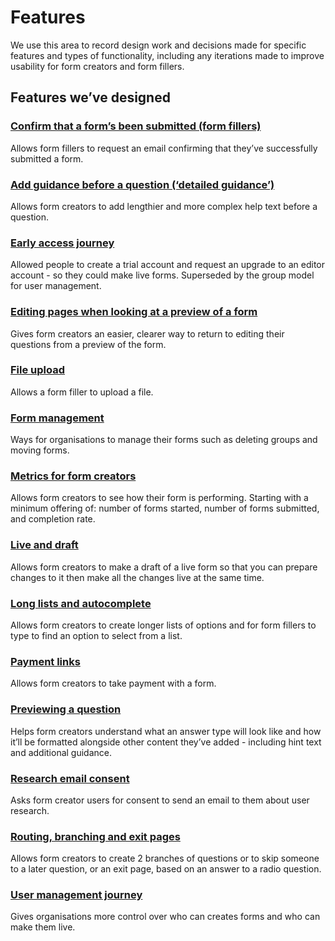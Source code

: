 # Features

We use this area to record design work and decisions made for specific features and types of functionality, including any iterations made to improve usability for form creators and form fillers.  

## Features we’ve designed  

### [Confirm that a form’s been submitted (form fillers)](confirmation-email-for-form-fillers)  
Allows form fillers to request an email confirming that they’ve successfully submitted a form.

### [Add guidance before a question (‘detailed guidance’)](detailed-guidance)  
Allows form creators to add lengthier and more complex help text before a question. 

### [Early access journey](early-access)  
Allowed people to create a trial account and request an upgrade to an editor account - so they could make live forms. Superseded by the group model for user management.

### [Editing pages when looking at a preview of a form](editing-drafts)  
Gives form creators an easier, clearer way to return to editing their questions from a preview of the form.

### [File upload](file-upload)  
Allows a form filler to upload a file.

### [Form management](forem-management)  
Ways for organisations to manage their forms such as deleting groups and moving forms. 

### [Metrics for form creators](form-metrics)  
Allows form creators to see how their form is performing. Starting with a minimum offering of: number of forms started, number of forms submitted, and completion rate.

### [Live and draft](live-draft)  
Allows form creators to make a draft of a live form so that you can prepare changes to it then make all the changes live at the same time.

### [Long lists and autocomplete ](long-list-autocomplete)  
Allows form creators to create longer lists of options and for form fillers to type to find an option to select from a list. 

### [Payment links](payment-links)  
Allows form creators to take payment with a form. 

### [Previewing a question](previewing-a-question)  
Helps form creators understand what an answer type will look like and how it’ll be formatted alongside other content they’ve added - including hint text and additional guidance.

### [Research email consent](research-email-consent)
Asks form creator users for consent to send an email to them about user research. 

### [Routing, branching and exit pages](routing)  
Allows form creators to create 2 branches of questions or to skip someone to a later question, or an exit page, based on an answer to a radio question.

### [User management journey](user-management)  
Gives organisations more control over who can creates forms and who can make them live. 
